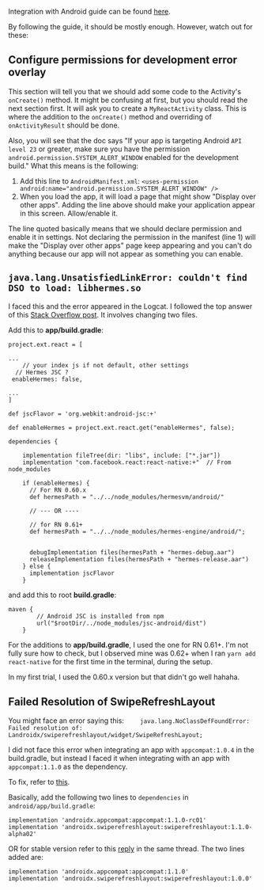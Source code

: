 Integration with Android guide can be found [here](https://reactnative.dev/docs/integration-with-existing-apps#code-integration-1).

By following the guide, it should be mostly enough. However, watch out for these:

## Configure permissions for development error overlay
This section will tell you that we should add some code to the Activity's `onCreate()` method. It might be confusing at first, but you should read the next section first. It will ask you to create a `MyReactActivity` class. This is where the addition to the `onCreate()` method and overriding of `onActivityResult` should be done.

Also, you will see that the doc says "If your app is targeting Android `API level 23` or greater, make sure you have the permission `android.permission.SYSTEM_ALERT_WINDOW` enabled for the development build." What this means is the following:
1. Add this line to `AndroidManifest.xml`: `<uses-permission android:name="android.permission.SYSTEM_ALERT_WINDOW" />`
2. When you load the app, it will load a page that might show "Display over other apps". Adding the line above should make your application appear in this screen. Allow/enable it. 

The line quoted basically means that we should declare permission and enable it in settings. Not declaring the permission in the manifest (line 1) will make the "Display over other apps" page keep appearing and you can't do anything because our app will not appear as something you can enable.

## `java.lang.UnsatisfiedLinkError: couldn't find DSO to load: libhermes.so`
I faced this and the error appeared in the Logcat. I followed the top answer of this [Stack Overflow post](https://stackoverflow.com/questions/57036317/react-native-java-lang-unsatisfiedlinkerror-couldnt-find-dso-to-load-libherm). It involves changing two files.

Add this to **app/build.gradle**:
```
project.ext.react = [

...
    // your index js if not default, other settings
  // Hermes JSC ?
 enableHermes: false,

...
]

def jscFlavor = 'org.webkit:android-jsc:+'

def enableHermes = project.ext.react.get("enableHermes", false);

dependencies {

    implementation fileTree(dir: "libs", include: ["*.jar"])
    implementation "com.facebook.react:react-native:+"  // From node_modules

    if (enableHermes) {
      // For RN 0.60.x
      def hermesPath = "../../node_modules/hermesvm/android/"

      // --- OR ----          

      // for RN 0.61+
      def hermesPath = "../../node_modules/hermes-engine/android/";


      debugImplementation files(hermesPath + "hermes-debug.aar")
      releaseImplementation files(hermesPath + "hermes-release.aar")
    } else {
      implementation jscFlavor
    }
```

and add this to root **build.gradle**:

```
maven {
        // Android JSC is installed from npm
        url("$rootDir/../node_modules/jsc-android/dist")
    }
```

For the additions to **app/build.gradle**, I used the one for RN 0.61+. I'm not fully sure how to check, but I observed mine was 0.62+ when I ran `yarn add react-native` for the first time in the terminal, during the setup.

In my first trial, I used the 0.60.x version but that didn't go well hahaha.

## Failed Resolution of SwipeRefreshLayout
You might face an error saying this:
`    java.lang.NoClassDefFoundError: Failed resolution of: Landroidx/swiperefreshlayout/widget/SwipeRefreshLayout;`

I did not face this error when integrating an app with `appcompat:1.0.4` in the build.gradle, but instead I faced it when integrating with an app with `appcompat:1.1.0` as the dependency.

To fix, refer to [this](https://github.com/react-navigation/react-navigation/issues/6267#issuecomment-528883756).

Basically, add the following two lines to `dependencies` in `android/app/build.gradle`:
```
implementation 'androidx.appcompat:appcompat:1.1.0-rc01'
implementation 'androidx.swiperefreshlayout:swiperefreshlayout:1.1.0-alpha02'
```

OR for stable version refer to this [reply](https://github.com/react-navigation/react-navigation/issues/6267#issuecomment-601204355) in the same thread.
The two lines added are:
```
implementation 'androidx.appcompat:appcompat:1.1.0'
implementation 'androidx.swiperefreshlayout:swiperefreshlayout:1.0.0'
```

